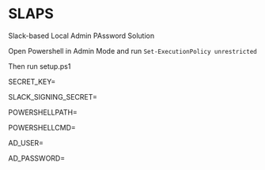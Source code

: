 # SLAPS
Slack-based Local Admin PAssword Solution


Open Powershell in Admin Mode and run `Set-ExecutionPolicy unrestricted`

Then run setup.ps1


SECRET_KEY=

SLACK_SIGNING_SECRET=

POWERSHELLPATH=

POWERSHELLCMD=

AD_USER=

AD_PASSWORD=